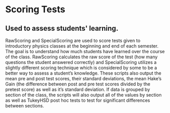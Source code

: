 # Scoring Tests
## Used to assess students' learning.

RawScoring and SpecialScoring are used to score tests given to introductory physics classes at the beginning and end of each semester. The goal is to understand 
how much students have learned over the course of the class. RawScoring calculates the raw score of the test (how many questions the student answered correctly) and SpecialScoring utilizes a slightly different scoring
technique which is considered by some to be a better way to assess a student’s knowledge. These scripts also output the 
mean pre and post test scores, their standard deviations, the mean Hake’s Gain (the difference between post and pre test scores 
divided by the pretest score) as well as it’s standard deviation. If data is grouped by section of the class, the scripts will also output all of the values by section as well as TukeyHSD post hoc tests to test for significant differences between sections. 
